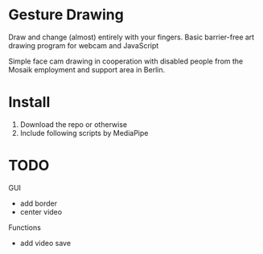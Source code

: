 # Gesture Drawing
 Draw and change (almost) entirely with your fingers. Basic barrier-free art drawing program for webcam and JavaScript

 Simple face cam drawing in cooperation with disabled people from the Mosaik employment and support area in Berlin. 

 # Install

 1. Download the repo or otherwise
 2. Include following scripts by MediaPipe

<script src="https://cdnjs.cloudflare.com/ajax/libs/p5.js/1.11.1/p5.js"></script>
<script src="https://unpkg.com/ml5@1/dist/ml5.js"></script>
<script src="https://cdnjs.cloudflare.com/ajax/libs/p5.js/1.11.1/addons/p5.sound.min.js"></script>

 # TODO
 
GUI
- add border
- center video

Functions
- add video save